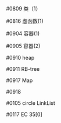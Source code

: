 #0809
类（1）

#0816
虚函数(1)

#0904
容器(1)

#0905
容器(2)

#0910
heap

#0911
RB-tree

#0917
Map

#0918

#0105
circle LinkList

#0117
EC 35[0]